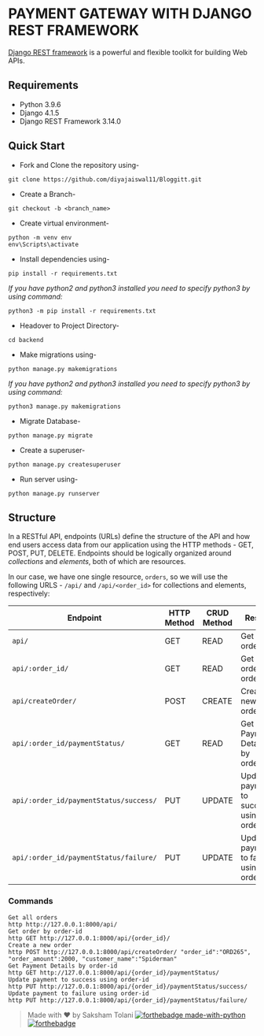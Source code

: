 # PAYMENT GATEWAY WITH DJANGO REST FRAMEWORK
[Django REST framework](http://www.django-rest-framework.org/) is a powerful and flexible toolkit for building Web APIs.

## Requirements
- Python 3.9.6
- Django 4.1.5
- Django REST Framework 3.14.0

## Quick Start

- Fork and Clone the repository using-
```
git clone https://github.com/diyajaiswal11/Bloggitt.git
```
- Create a Branch- 
```
git checkout -b <branch_name>
```
- Create virtual environment-
```
python -m venv env
env\Scripts\activate
```
- Install dependencies using-
```
pip install -r requirements.txt
```
*If you have python2 and python3 installed you need to specify python3 by using command:*
```
python3 -m pip install -r requirements.txt
```

- Headover to Project Directory- 
```
cd backend
```
- Make migrations using-
```
python manage.py makemigrations
```
*If you have python2 and python3 installed you need to specify python3 by using command:*
```
python3 manage.py makemigrations
```

- Migrate Database-
```
python manage.py migrate
```
- Create a superuser-
```
python manage.py createsuperuser
```
- Run server using-
```
python manage.py runserver
```

## Structure
In a RESTful API, endpoints (URLs) define the structure of the API and how end users access data from our application using the HTTP methods - GET, POST, PUT, DELETE. Endpoints should be logically organized around _collections_ and _elements_, both of which are resources.

In our case, we have one single resource, `orders`, so we will use the following URLS - `/api/` and `/api/<order_id>` for collections and elements, respectively:

Endpoint |HTTP Method | CRUD Method | Result
-- | -- |-- |--
`api/` | GET | READ | Get all orders
`api/:order_id/` | GET | READ | Get order by order-id
`api/createOrder/`| POST | CREATE | Create a new order
`api/:order_id/paymentStatus/` | GET | READ | Get Payment Details by order-id
`api/:order_id/paymentStatus/success/` | PUT | UPDATE | Update payment to success using order-id
`api/:order_id/paymentStatus/failure/` | PUT | UPDATE | Update payment to failure using order-id

### Commands
```
Get all orders
http http://127.0.0.1:8000/api/
Get order by order-id
http GET http://127.0.0.1:8000/api/{order_id}/
Create a new order
http POST http://127.0.0.1:8000/api/createOrder/ "order_id":"ORD265", "order_amount":2000, "customer_name":"Spiderman"
Get Payment Details by order-id
http GET http://127.0.0.1:8000/api/{order_id}/paymentStatus/ 
Update payment to success using order-id
http PUT http://127.0.0.1:8000/api/{order_id}/paymentStatus/success/
Update payment to failure using order-id
http PUT http://127.0.0.1:8000/api/{order_id}/paymentStatus/failure/ 
```

> Made with ❤️ by Saksham Tolani
[![forthebadge made-with-python](http://ForTheBadge.com/images/badges/made-with-python.svg)](https://www.python.org/)  
[![forthebadge](https://forthebadge.com/images/badges/built-with-love.svg)](https://forthebadge.com)


